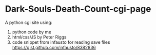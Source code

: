 Dark-Souls-Death-Count-cgi-page
===============================

A python cgi site using:
1. python code by me
2. html/css/JS by Peter Riggs
3. code snippet from infausto for reading save files https://gist.github.com/infausto/8382836

